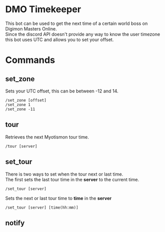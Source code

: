 # DMO Timekeeper

This bot can be used to get the next time of a certain world boss on Digimon Masters Online.  
Since the discord API doesn't provide any way to know the user timezone this bot uses UTC and allows you to set your offset.

# Commands

## set_zone
Sets your UTC offset, this can be between -12 and 14.

    /set_zone [offset]
    /set_zone 1
    /set_zone -11

## tour

Retrieves the next Myotismon tour time.

    /tour [server]

## set_tour

There is two ways to set when the tour next or last time.  
The first sets the last tour time in the **server** to the current time.

    /set_tour [server]

 Sets the next or last tour time to **time** in the **server**

    /set_tour [server] [time(hh:mm)]

## notify